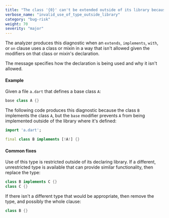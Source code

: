 ```yaml
---
title: "The class '{0}' can't be extended outside of its library because it's a final class.  The class '{0}' can't be extended outside of its library because it's an interface class.  The class '{0}' can't be extended, implemented, or mixed in outside of its library because it's a sealed class.  The class '{0}' can't be implemented outside of its library because it's a base class.  The class '{0}' can't be implemented outside of its library because it's a final class.  The class '{0}' can't be used as a mixin superclass constraint outside of its library because it's a final class.  The mixin '{0}' can't be implemented outside of its library because it's a base mixin"
verbose_name: "invalid_use_of_type_outside_library"
category: "bug-risk"
weight: 70
severity: "major"
---
```

The analyzer produces this diagnostic when an `extends`, `implements`,
`with`, or `on` clause uses a class or mixin in a way that isn't allowed
given the modifiers on that class or mixin's declaration.

The message specifies how the declaration is being used and why it isn't
allowed.

#### Example

Given a file `a.dart` that defines a base class `A`:

```dart
base class A {}
```

The following code produces this diagnostic because the class `B`
implements the class `A`, but the `base` modifier prevents `A` from being
implemented outside of the library where it's defined:

```dart
import 'a.dart';

final class B implements [!A!] {}
```

#### Common fixes

Use of this type is restricted outside of its declaring library. If a
different, unrestricted type is available that can provide similar
functionality, then replace the type:

```dart
class B implements C {}
class C {}
```

If there isn't a different type that would be appropriate, then remove the
type, and possibly the whole clause:

```dart
class B {}
```
